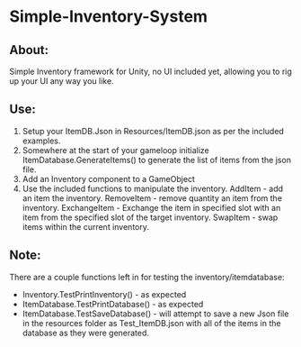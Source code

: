 # Simple-Inventory-System

## About:
Simple Inventory framework for Unity, no UI included yet, allowing you to rig up your UI any way you like.

## Use:
1. Setup your ItemDB.Json in Resources/ItemDB.json as per the included examples.
2. Somewhere at the start of your gameloop initialize ItemDatabase.GenerateItems() to generate the list of items from the json file.
2. Add an Inventory component to a GameObject
3. Use the included functions to manipulate the inventory.
    AddItem - add an item the inventory.
    RemoveItem - remove quantity an item from the inventory.
    ExchangeItem - Exchange the item in specified slot with an item from the specified slot of the target inventory.
    SwapItem - swap items within the current inventory.
## Note:
There are a couple functions left in for testing the inventory/itemdatabase:
* Inventory.TestPrintInventory()   - as expected
* ItemDatabase.TestPrintDatabase() - as expected
* ItemDatabase.TestSaveDatabase()  - will attempt to save a new Json file in the resources folder as Test_ItemDB.json with all of the items in the database as they were generated.
